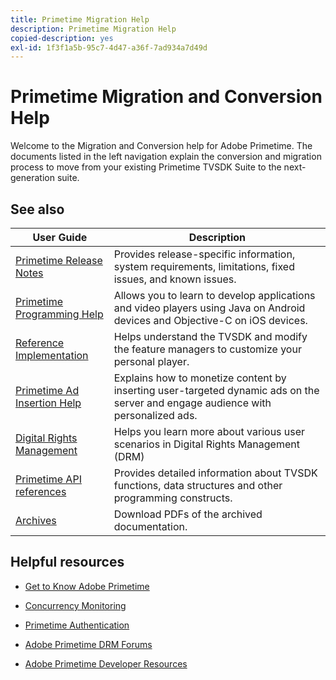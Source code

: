 ```yaml
---
title: Primetime Migration Help
description: Primetime Migration Help
copied-description: yes
exl-id: 1f3f1a5b-95c7-4d47-a36f-7ad934a7d49d
---
```

# Primetime Migration and Conversion Help

Welcome to the Migration and Conversion help for Adobe Primetime. The documents listed in the left navigation explain the conversion and migration process to move from your existing Primetime TVSDK Suite to the next-generation suite.

## See also

| User Guide | Description |
|--- |--- |
| [Primetime Release Notes](/help/release-notes/home.md) | Provides release-specific information, system requirements, limitations, fixed issues, and known issues. |
| [Primetime Programming Help](/help/programming/home.md)  | Allows you to learn to develop applications and video players using Java on Android devices and Objective-C on iOS devices. |
| [Reference Implementation](/help/android-reference-implementation/home.md) | Helps understand the TVSDK and modify the feature managers to customize your personal player. |
| [Primetime Ad Insertion Help](/help/primetime-ad-insertion/home.md) | Explains how to monetize content by inserting user-targeted dynamic ads on the server and engage audience with personalized ads. |
| [Digital Rights Management](/help/digital-rights-management/home.md) | Helps you learn more about various user scenarios in Digital Rights Management (DRM) |
| [Primetime API references](/help/reference/api-references.md) | Provides detailed information about TVSDK functions, data structures and other programming constructs. |
| [Archives](https://helpx.adobe.com/primetime/archives.html) | Download PDFs of the archived documentation. |

## Helpful resources

* [Get to Know Adobe Primetime](https://www.adobe.com/in/marketing/primetime.html)

* [Concurrency Monitoring](https://tve.helpdocsonline.com/concurrency-monitoring-introduction)

* [Primetime Authentication](https://tve.helpdocsonline.com/home)

* [Adobe Primetime DRM Forums](https://forums.adobe.com/community/adobe_access)

* [Adobe Primetime Developer Resources](https://www.adobe.com/devnet/primetime.html)
